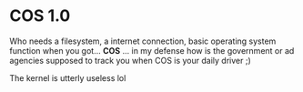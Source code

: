 # COS 1.0

Who needs a filesystem, a internet connection, basic operating system function when you got... **COS**
... in my defense how is the government or ad agencies supposed to track you when COS is your daily driver ;)

The kernel is utterly useless lol
